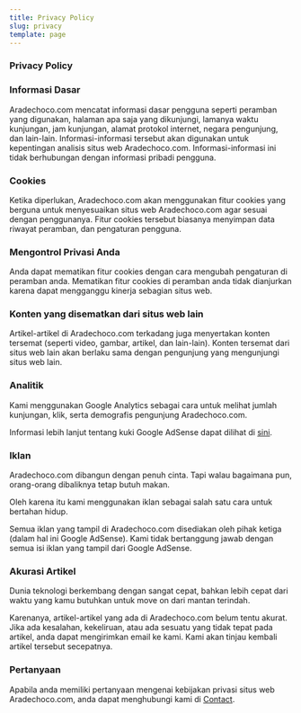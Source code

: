 ```yaml
---
title: Privacy Policy
slug: privacy
template: page
---
```


### Privacy Policy

### Informasi Dasar

Aradechoco.com mencatat informasi dasar pengguna seperti peramban yang digunakan, halaman apa saja yang dikunjungi, lamanya waktu kunjungan, jam kunjungan, alamat protokol internet, negara pengunjung, dan lain-lain. Informasi-informasi tersebut akan digunakan untuk kepentingan analisis situs web Aradechoco.com. Informasi-informasi ini tidak berhubungan dengan informasi pribadi pengguna.

### Cookies

Ketika diperlukan, Aradechoco.com akan menggunakan fitur cookies yang berguna untuk menyesuaikan situs web Aradechoco.com agar sesuai dengan penggunanya. Fitur cookies tersebut biasanya menyimpan data riwayat peramban, dan pengaturan pengguna.

### Mengontrol Privasi Anda
Anda dapat mematikan fitur cookies dengan cara mengubah pengaturan di peramban anda. Mematikan fitur cookies di peramban anda tidak dianjurkan karena dapat mengganggu kinerja sebagian situs web.

### Konten yang disematkan dari situs web lain
Artikel-artikel di Aradechoco.com terkadang juga menyertakan konten tersemat (seperti video, gambar, artikel, dan lain-lain). Konten tersemat dari situs web lain akan berlaku sama dengan pengunjung yang mengunjungi situs web lain.

### Analitik
Kami menggunakan Google Analytics sebagai cara untuk melihat jumlah kunjungan, klik, serta demografis pengunjung Aradechoco.com.

Informasi lebih lanjut tentang kuki Google AdSense dapat dilihat di [sini](https://www.google.co.id/intl/id/policies/technologies/ads/).

### Iklan
Aradechoco.com dibangun dengan penuh cinta. Tapi walau bagaimana pun, orang-orang dibaliknya tetap butuh makan.

Oleh karena itu kami menggunakan iklan sebagai salah satu cara untuk bertahan hidup.

Semua iklan yang tampil di Aradechoco.com disediakan oleh pihak ketiga (dalam hal ini Google AdSense). Kami tidak bertanggung jawab dengan semua isi iklan yang tampil dari Google AdSense.

### Akurasi Artikel
Dunia teknologi berkembang dengan sangat cepat, bahkan lebih cepat dari waktu yang kamu butuhkan untuk move on dari mantan terindah.

Karenanya, artikel-artikel yang ada di Aradechoco.com belum tentu akurat. Jika ada kesalahan, kekeliruan, atau ada sesuatu yang tidak tepat pada artikel, anda dapat mengirimkan email ke kami. Kami akan tinjau kembali artikel tersebut secepatnya.

### Pertanyaan
Apabila anda memiliki pertanyaan mengenai kebijakan privasi situs web Aradechoco.com, anda dapat menghubungi kami di [Contact](https://www.aradechoco.com/contact/).

